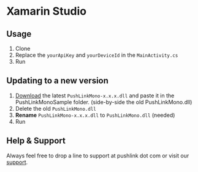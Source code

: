 # Xamarin Studio

## Usage

1. Clone
2. Replace the `yourApiKey` and `yourDeviceId` in the `MainActivity.cs`
3. Run

## Updating to a new version

1. [Download](https://www.pushlink.com/docs.xhtml#monodroid) the latest `PushLinkMono-x.x.x.dll` and paste it in the PushLinkMonoSample folder. (side-by-side the old PushLinkMono.dll)
2. Delete the old `PushLinkMono.dll`
3. **Rename** `PushLinkMono-x.x.x.dll` to `PushLinkMono.dll` (needed)
4. Run

## Help & Support

Always feel free to drop a line to support at pushlink dot com or visit our [support](https://www.pushlink.com/support.xhtml).
